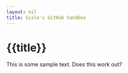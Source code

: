 ```yaml
---
layout: nil
title: Gisle's GitHub Sandbox
---
```


{{title}}
=========

This is some sample text.  Does this work out?
